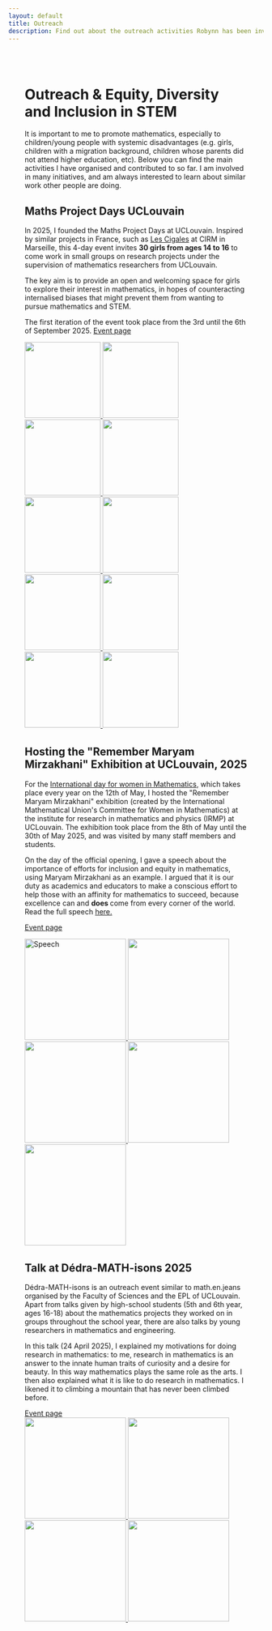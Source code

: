 ```yaml
---
layout: default
title: Outreach
description: Find out about the outreach activities Robynn has been involved in.
---
```

  <main style="max-width:1400px; margin:auto; padding:2rem">
    <h1>Outreach & Equity, Diversity and Inclusion in STEM</h1>
      <p>It is important to me to promote mathematics, especially to children/young people with systemic disadvantages (e.g. girls, children with a migration background, children whose parents did not attend higher education, etc). Below you can find the main activities I have organised and contributed to so far. I am involved in many initiatives, and am always interested to learn about similar work other people are doing. </p>
  <section style="margin-bottom:2rem;">
      <h2>Maths Project Days UCLouvain</h2>
      <p> In 2025, I founded the Maths Project Days at UCLouvain. Inspired by similar projects in France, such as <a href="https://www.fr-cirm-math.fr/lescigales.html" target="_blank" rel ="noopener">Les Cigales</a> at CIRM in Marseille, this 4-day event invites <b>30 girls from ages 14 to 16</b> to come work in small groups on research projects under the supervision of mathematics researchers from UCLouvain. 
      </p>
      <p>
        The key aim is to provide an open and welcoming space for girls to explore their interest in mathematics, in hopes of counteracting internalised biases that might prevent them from wanting to pursue mathematics and STEM. 
      </p>
      <p> The first iteration of the event took place from the 3rd until the 6th of September 2025. 
      <a href="https://www.uclouvain.be/fr/facultes/sc/maths-project-days" target="_blank" rel="noopener">Event page</a></p>

  <div class="gallery">
        <a href="{{ '/assets/images/IMG_0.jpeg' | relative_url }}" data-lightbox="MPD-gallery" >
            <img src="{{ '/assets/images/IMG_0.jpeg' | relative_url }}" style="height:150px; ">
        </a>
        <a href="{{ '/assets/images/IMG_1.JPG' | relative_url }}" data-lightbox="MPD-gallery" >
            <img src="{{ '/assets/images/IMG_1.JPG' | relative_url }}" style="height:150px; ">
        </a>    
        <a href="{{ '/assets/images/IMG_2.JPG' | relative_url }}" data-lightbox="MPD-gallery" >
            <img src="{{ '/assets/images/IMG_2.JPG' | relative_url }}" style="height:150px; ">
        </a> 
        <a href="{{ '/assets/images/IMG_3.JPG' | relative_url }}" data-lightbox="MPD-gallery" >
            <img src="{{ '/assets/images/IMG_3.JPG' | relative_url }}" style="height:150px; ">
        </a> 
        <a href="{{ '/assets/images/IMG_5.jpeg' | relative_url }}" data-lightbox="MPD-gallery" >
            <img src="{{ '/assets/images/IMG_5.jpeg' | relative_url }}" style="height:150px; ">
        </a> 
        <a href="{{ '/assets/images/IMG_6.jpg' | relative_url }}" data-lightbox="MPD-gallery" >
            <img src="{{ '/assets/images/IMG_6.jpg' | relative_url }}" style="height:150px; ">
        </a> 
        <a href="{{ '/assets/images/IMG_7.jpeg' | relative_url }}" data-lightbox="MPD-gallery" >
            <img src="{{ '/assets/images/IMG_7.jpeg' | relative_url }}" style="height:150px; ">
        </a> 
        <a href="{{ '/assets/images/IMG_8.jpg' | relative_url }}" data-lightbox="MPD-gallery" >
            <img src="{{ '/assets/images/IMG_8.jpg' | relative_url }}" style="height:150px; ">
        </a>
        <a href="{{ '/assets/images/IMG_9.png' | relative_url }}" data-lightbox="MPD-gallery" >
            <img src="{{ '/assets/images/IMG_9.png' | relative_url }}" style="height:150px; ">
        </a>
        <a href="{{ '/assets/images/IMG_11.jpeg' | relative_url }}" data-lightbox="MPD-gallery" >
            <img src="{{ '/assets/images/IMG_11.jpeg' | relative_url }}" style="height:150px; ">
        </a>
  </div>
    
  </section>
       <section style="margin-bottom:2rem;">
      <h2>Hosting the "Remember Maryam Mirzakhani" Exhibition at UCLouvain, 2025</h2>
      <p> For the <a href="https://may12.womeninmaths.org" target="_blank" rel="noopener">International day for women in Mathematics</a>, which takes place every year on the 12th of May, I
        hosted the "Remember Maryam Mirzakhani" exhibition (created by the International Mathematical Union's Committee for Women in Mathematics) at the institute for research in mathematics and physics (IRMP) at UCLouvain. The exhibition took            place from the 8th of May until the 30th of May 2025, and was visited by many staff members and students.
      </p>
      <p>
        On the day of the official opening, I gave a speech about the importance of efforts for inclusion and equity in mathematics, using Maryam Mirzakhani as an example. I argued that it is our duty as academics and educators to make a conscious effort to help those with an affinity for mathematics to succeed, because excellence can and <b> does </b> come from every corner of the world. Read the full speech
  <a href="{{ '/assets/files/speech.pdf' | relative_url }}" target="_blank" rel="opener">
    here.
  </a>
      </p>
      <p>  
      <a href="https://www.uclouvain.be/fr/facultes/sc/news/exposition-remember-maryam-mirzakhani" target="_blank" rel="noopener">Event page</a></p>

  <div class="gallery">
        <a href="{{ '/assets/images/speech.jpg' | relative_url }}" data-lightbox="rmm-gallery" >
            <img src="{{ '/assets/images/speech.jpg' | relative_url }}" alt="Speech" style="height:200px; ">
        </a>    
        <a href="{{ '/assets/images/RMM1.jpeg' | relative_url }}" data-lightbox="rmm-gallery" >
          <img src="{{ '/assets/images/RMM1.jpeg' | relative_url }}" style="height:200px; ">
        </a>
        <a href="{{ '/assets/images/RMM2.jpeg' | relative_url }}" data-lightbox="rmm-gallery" >
          <img src="{{ '/assets/images/RMM2.jpeg' | relative_url }}" style="height:200px; ">
        </a>
         <a href="{{ '/assets/images/RMM3.jpeg' | relative_url }}" data-lightbox="rmm-gallery" >
          <img src="{{ '/assets/images/RMM3.jpeg' | relative_url }}" style="height:200px;; ">
        </a>
          <a href="{{ '/assets/images/RMM4.jpg' | relative_url }}" data-lightbox="rmm-gallery" >
          <img src="{{ '/assets/images/RMM4.jpg' | relative_url }}" style="height:200px;; ">
        </a>
      </div>
    </section>

    
  <section style="margin-bottom:2rem;">
      <h2>Talk at Dédra-MATH-isons 2025</h2>
      <p>Dédra-MATH-isons is an outreach event similar to math.en.jeans organised by the Faculty of Sciences and the EPL of UCLouvain. Apart from talks given by high-school students (5th and 6th year, ages 16-18) about the mathematics projects they worked on in groups throughout the school year, there are also talks by young researchers in mathematics and engineering. </p>
      <p> In this talk (24 April 2025), I explained my motivations for doing research in mathematics: to me, research in mathematics is an answer to the innate human traits of curiosity and a desire for beauty. In this way mathematics plays the same role as the arts. I then also explained what it is like to do research in mathematics. I likened it to climbing a mountain that has never been climbed before. </p>
      <a href="https://www.uclouvain.be/fr/facultes/epl/dedra-math-isons" target="_blank" rel="noopener">Event page</a>


  <div class="gallery">
        <a href="{{ '/assets/images/canvas.PNG' | relative_url }}" data-lightbox="dedra-gallery" >
            <img src="{{ '/assets/images/canvas.PNG' | relative_url }}" style="height:200px; ">
        </a>    
        <a href="{{ '/assets/images/curiosite.jpg' | relative_url }}" data-lightbox="dedra-gallery" >
          <img src="{{ '/assets/images/curiosite.jpg' | relative_url }}" style="height:200px; ">
        </a>
        <a href="{{ '/assets/images/question.jpg' | relative_url }}" data-lightbox="dedra-gallery" >
          <img src="{{ '/assets/images/question.jpg' | relative_url }}" style="height:200px; ">
        </a>
         <a href="{{ '/assets/images/theorem.jpg' | relative_url }}" data-lightbox="dedra-gallery" >
          <img src="{{ '/assets/images/theorem.jpg' | relative_url }}" style="height:200px;; ">
        </a>
      </div>
    </section>
  </main>
